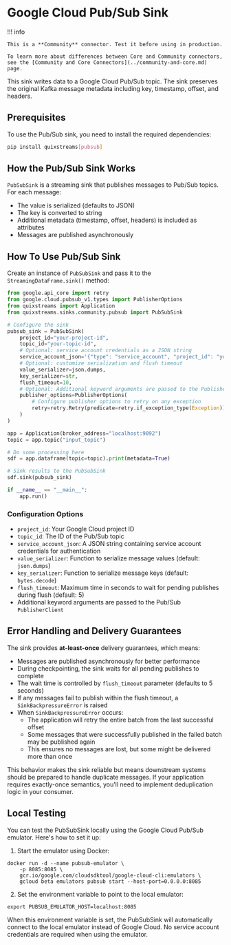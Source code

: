 # Google Cloud Pub/Sub Sink

!!! info

    This is a **Community** connector. Test it before using in production.

    To learn more about differences between Core and Community connectors, see the [Community and Core Connectors](../community-and-core.md) page.

This sink writes data to a Google Cloud Pub/Sub topic. The sink preserves the original Kafka message metadata including key, timestamp, offset, and headers.

## Prerequisites

To use the Pub/Sub sink, you need to install the required dependencies:

```bash
pip install quixstreams[pubsub]
```

## How the Pub/Sub Sink Works

`PubSubSink` is a streaming sink that publishes messages to Pub/Sub topics. For each message:

- The value is serialized (defaults to JSON)
- The key is converted to string
- Additional metadata (timestamp, offset, headers) is included as attributes
- Messages are published asynchronously

## How To Use Pub/Sub Sink

Create an instance of `PubSubSink` and pass it to the `StreamingDataFrame.sink()` method:

```python
from google.api_core import retry
from google.cloud.pubsub_v1.types import PublisherOptions
from quixstreams import Application
from quixstreams.sinks.community.pubsub import PubSubSink

# Configure the sink
pubsub_sink = PubSubSink(
    project_id="your-project-id",
    topic_id="your-topic-id",
    # Optional: service account credentials as a JSON string
    service_account_json='{"type": "service_account", "project_id": "your-project", ...}',
    # Optional: customize serialization and flush timeout
    value_serializer=json.dumps,
    key_serializer=str,
    flush_timeout=10,
    # Optional: Additional keyword arguments are passed to the PublisherClient
    publisher_options=PublisherOptions(
        # Configure publisher options to retry on any exception
        retry=retry.Retry(predicate=retry.if_exception_type(Exception)),
    )
)

app = Application(broker_address="localhost:9092")
topic = app.topic("input_topic")

# Do some processing here
sdf = app.dataframe(topic=topic).print(metadata=True)

# Sink results to the PubSubSink
sdf.sink(pubsub_sink)

if __name__ == "__main__":
    app.run()
```

### Configuration Options

- `project_id`: Your Google Cloud project ID
- `topic_id`: The ID of the Pub/Sub topic
- `service_account_json`: A JSON string containing service account credentials for authentication
- `value_serializer`: Function to serialize message values (default: `json.dumps`)
- `key_serializer`: Function to serialize message keys (default: `bytes.decode`)
- `flush_timeout`: Maximum time in seconds to wait for pending publishes during flush (default: 5)
- Additional keyword arguments are passed to the Pub/Sub `PublisherClient`

## Error Handling and Delivery Guarantees

The sink provides **at-least-once** delivery guarantees, which means:

- Messages are published asynchronously for better performance
- During checkpointing, the sink waits for all pending publishes to complete
- The wait time is controlled by `flush_timeout` parameter (defaults to 5 seconds)
- If any messages fail to publish within the flush timeout, a `SinkBackpressureError` is raised
- When `SinkBackpressureError` occurs:
  - The application will retry the entire batch from the last successful offset
  - Some messages that were successfully published in the failed batch may be published again
  - This ensures no messages are lost, but some might be delivered more than once

This behavior makes the sink reliable but means downstream systems should be prepared to handle duplicate messages. If your application requires exactly-once semantics, you'll need to implement deduplication logic in your consumer.

## Local Testing

You can test the PubSubSink locally using the Google Cloud Pub/Sub emulator. Here's how to set it up:

1. Start the emulator using Docker:

```shell
docker run -d --name pubsub-emulator \
    -p 8085:8085 \
    gcr.io/google.com/cloudsdktool/google-cloud-cli:emulators \
    gcloud beta emulators pubsub start --host-port=0.0.0.0:8085
```

2. Set the environment variable to point to the local emulator:

```shell
export PUBSUB_EMULATOR_HOST=localhost:8085
```

When this environment variable is set, the PubSubSink will automatically connect to the local emulator instead of Google Cloud. No service account credentials are required when using the emulator.
